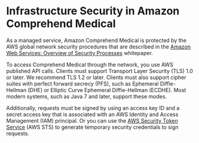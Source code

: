 # Infrastructure Security in Amazon Comprehend Medical<a name="infrastructure-security"></a>

As a managed service, Amazon Comprehend Medical is protected by the AWS global network security procedures that are described in the [Amazon Web Services: Overview of Security Processes](https://d0.awsstatic.com/whitepapers/Security/AWS_Security_Whitepaper.pdf) whitepaper\.

To access Comprehend Medical through the network, you use AWS published API calls\. Clients must support Transport Layer Security \(TLS\) 1\.0 or later\. We recommend TLS 1\.2 or later\. Clients must also support cipher suites with perfect forward secrecy \(PFS\), such as Ephemeral Diffie\-Hellman \(DHE\) or Elliptic Curve Ephemeral Diffie\-Hellman \(ECDHE\)\. Most modern systems, such as Java 7 and later, support these modes\.

Additionally, requests must be signed by using an access key ID and a secret access key that is associated with an AWS Identity and Access Management \(IAM\) principal\. Or you can use the [AWS Security Token Service](https://docs.aws.amazon.com/STS/latest/APIReference/Welcome.html) \(AWS STS\) to generate temporary security credentials to sign requests\.